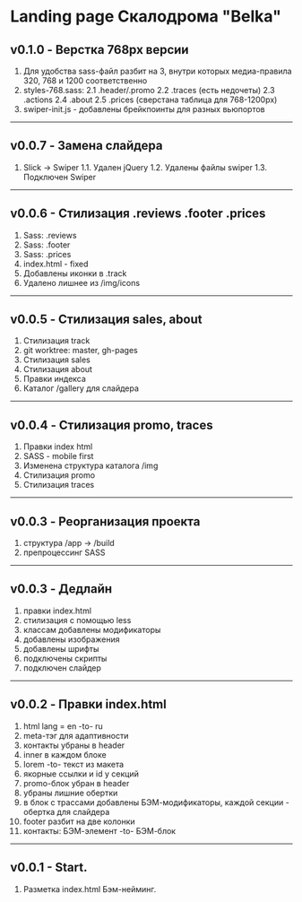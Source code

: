 Landing page Скалодрома "Belka"
===============================
v0.1.0 - Верстка 768px версии
-----------------------------
1. Для удобства sass-файл разбит на 3, внутри которых медиа-правила 320, 768 и 1200 соответственно
2. styles-768.sass:
2.1 .header/.promo
2.2 .traces (есть недочеты)
2.3 .actions
2.4 .about
2.5 .prices (сверстана таблица для 768-1200px)
3. swiper-init.js - добавлены брейкпоинты для разных вьюпортов

***

v0.0.7 - Замена слайдера
------------------------
1. Slick -> Swiper
1.1. Удален jQuery
1.2. Удалены файлы swiper
1.3. Подключен Swiper

***

v0.0.6 - Cтилизация .reviews .footer .prices
-----------------------------------
1. Sass: .reviews
2. Sass: .footer
3. Sass: .prices
4. index.html - fixed
5. Добавлены иконки в .track
6. Удалено лишнее из /img/icons

***

v0.0.5 - Стилизация sales, about
--------------------------------
1. Стилизация track
2. git worktree: master, gh-pages
3. Стилизация sales
4. Стилизация about
5. Правки индекса
6. Каталог /gallery для слайдера

***

v0.0.4 - Стилизация promo, traces
---------------------------------
1. Правки index html
2. SASS - mobile first
3. Изменена структура каталога /img
4. Стилизация promo
5. Стилизация traces

***

v0.0.3 - Реорганизация проекта
------------------------------
1. структура /app -> /build
2. препроцессинг SASS

***

v0.0.3 - Дедлайн
------------------------
1. правки index.html
2. стилизация с помощью less
3. классам добавлены модификаторы
4. добавлены изображения
5. добавлены шрифты
6. подключены скрипты
7. подключен слайдер

***

v0.0.2 - Правки index.html
--------------------------
1. html lang = en -to- ru 
2. meta-тэг для адаптивности 
3. контакты убраны в header 
4. inner в каждом блоке 
5. lorem -to- текст из макета 
6. якорные ссылки и id у секций 
7. promo-блок убран в header 
8. убраны лишние обертки 
9. в блок с трассами добавлены БЭМ-модификаторы, каждой секции - обертка для слайдера 
10. footer разбит на две колонки 
11. контакты: БЭМ-элемент -to- БЭМ-блок

***

v0.0.1 - Start.
---------------
1. Разметка index.html Бэм-нейминг.

